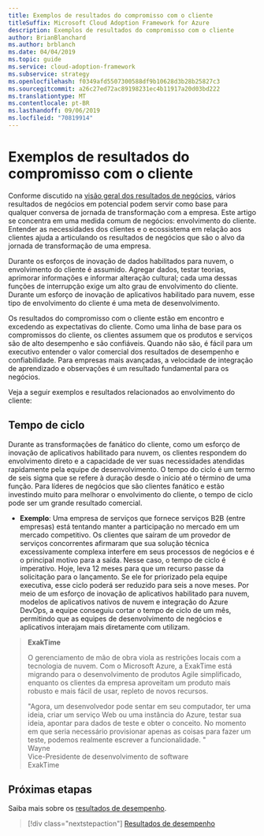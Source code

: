 ```yaml
---
title: Exemplos de resultados do compromisso com o cliente
titleSuffix: Microsoft Cloud Adoption Framework for Azure
description: Exemplos de resultados do compromisso com o cliente
author: BrianBlanchard
ms.author: brblanch
ms.date: 04/04/2019
ms.topic: guide
ms.service: cloud-adoption-framework
ms.subservice: strategy
ms.openlocfilehash: f0349afd5507300588df9b10628d3b28b25827c3
ms.sourcegitcommit: a26c27ed72ac89198231ec4b11917a20d03bd222
ms.translationtype: MT
ms.contentlocale: pt-BR
ms.lasthandoff: 09/06/2019
ms.locfileid: "70819914"
---
```

# <a name="examples-of-customer-engagement-outcomes"></a>Exemplos de resultados do compromisso com o cliente

Conforme discutido na [visão geral dos resultados de negócios](./index.md), vários resultados de negócios em potencial podem servir como base para qualquer conversa de jornada de transformação com a empresa. Este artigo se concentra em uma medida comum de negócios: envolvimento do cliente. Entender as necessidades dos clientes e o ecossistema em relação aos clientes ajuda a articulando os resultados de negócios que são o alvo da jornada de transformação de uma empresa.

Durante os esforços de inovação de dados habilitados para nuvem, o envolvimento do cliente é assumido. Agregar dados, testar teorias, aprimorar informações e informar alteração cultural; cada uma dessas funções de interrupção exige um alto grau de envolvimento do cliente. Durante um esforço de inovação de aplicativos habilitado para nuvem, esse tipo de envolvimento do cliente é uma meta de desenvolvimento.

Os resultados do compromisso com o cliente estão em encontro e excedendo as expectativas do cliente. Como uma linha de base para os compromissos do cliente, os clientes assumem que os produtos e serviços são de alto desempenho e são confiáveis. Quando não são, é fácil para um executivo entender o valor comercial dos resultados de desempenho e confiabilidade. Para empresas mais avançadas, a velocidade de integração de aprendizado e observações é um resultado fundamental para os negócios.

Veja a seguir exemplos e resultados relacionados ao envolvimento do cliente:

## <a name="cycle-time"></a>Tempo de ciclo

Durante as transformações de fanático do cliente, como um esforço de inovação de aplicativos habilitado para nuvem, os clientes respondem do envolvimento direto e a capacidade de ver suas necessidades atendidas rapidamente pela equipe de desenvolvimento. O tempo do ciclo é um termo de seis sigma que se refere à duração desde o início até o término de uma função. Para líderes de negócios que são clientes fanático e estão investindo muito para melhorar o envolvimento do cliente, o tempo de ciclo pode ser um grande resultado comercial.

- **Exemplo**: Uma empresa de serviços que fornece serviços B2B (entre empresas) está tentando manter a participação no mercado em um mercado competitivo. Os clientes que saíram de um provedor de serviços concorrentes afirmaram que sua solução técnica excessivamente complexa interfere em seus processos de negócios e é o principal motivo para a saída. Nesse caso, o tempo de ciclo é imperativo. Hoje, leva 12 meses para que um recurso passe da solicitação para o lançamento. Se ele for priorizado pela equipe executiva, esse ciclo poderá ser reduzido para seis a nove meses. Por meio de um esforço de inovação de aplicativos habilitado para nuvem, modelos de aplicativos nativos de nuvem e integração do Azure DevOps, a equipe conseguiu cortar o tempo de ciclo de um mês, permitindo que as equipes de desenvolvimento de negócios e aplicativos interajam mais diretamente com utilizam.

> **ExakTime**
>
> O gerenciamento de mão de obra viola as restrições locais com a tecnologia de nuvem. Com o Microsoft Azure, a ExakTime está migrando para o desenvolvimento de produtos Agile simplificado, enquanto os clientes da empresa aproveitam um produto mais robusto e mais fácil de usar, repleto de novos recursos.
>
> "Agora, um desenvolvedor pode sentar em seu computador, ter uma ideia, criar um serviço Web ou uma instância do Azure, testar sua ideia, apontar para dados de teste e obter o conceito. No momento em que seria necessário provisionar apenas as coisas para fazer um teste, podemos realmente escrever a funcionalidade. "  
> Wayne  
> Vice-Presidente de desenvolvimento de software  
> ExakTime

## <a name="next-steps"></a>Próximas etapas

Saiba mais sobre os [resultados de desempenho](./performance-outcomes.md).

> [!div class="nextstepaction"]
> [Resultados de desempenho](./performance-outcomes.md)
